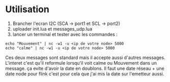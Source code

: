 # Utilisation

1. Brancher l'ecran I2C (SCA -> port1 et SCL -> port2)
1. uploader init.lua et messages_udp.lua
1. lancer un terminal et tester avec les commandes :
  ```shell
  echo "Mouvement" | nc -w1 -u <ip de votre node> 5000
  echo "calme" | nc -w1 -u <ip de votre node> 5000
  ```
  Ces deux messages sont standard mais il accepte aussi d'autres messages. L'interet c'est qu'il reformule lorsqu'il voit calme ou Mouvement dans un message. ça evite d'avoir la date en doublons.
  Il faut une date réseau + une date node pour flink c'est pour cela que j'ai mis la date sur l'emetteur aussi.
